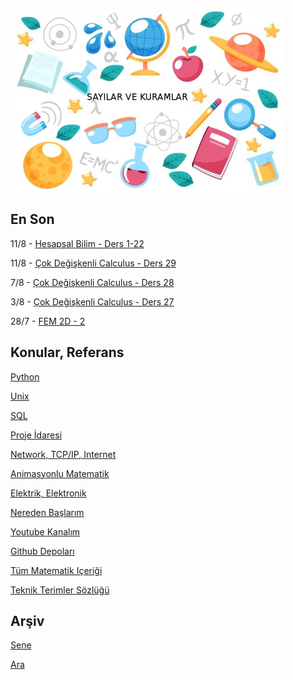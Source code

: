 
![](sk.jpg)

## En Son

11/8 - [Hesapsal Bilim - Ders 1-22](https://burakbayramli.github.io/dersblog/compscieng/compscieng_1_22/ders_1.22.html)

11/8 - [Çok Değişkenli Calculus - Ders 29](https://burakbayramli.github.io/dersblog/calc_multi/calc_multi_29/ders_29.html)

7/8 - [Çok Değişkenli Calculus - Ders 28](https://burakbayramli.github.io/dersblog/calc_multi/calc_multi_28/ders_28.html)

3/8 - [Çok Değişkenli Calculus - Ders 27](https://burakbayramli.github.io/dersblog/calc_multi/calc_multi_27/ders_27.html)

28/7 - [FEM 2D - 2](https://burakbayramli.github.io/dersblog/compscieng/compscieng_1_27/ders_1.27.html)

## Konular, Referans

[Python](2016/01/python-dil-ogrenimi.md)

[Unix](2020/07/unix.md)

[SQL](2012/03/sql.md)

[Proje İdaresi](2020/07/proje-idaresi.md)

[Network, TCP/IP, Internet](2000/10/network.md)

[Animasyonlu Matematik](https://www.youtube.com/channel/UCx64ou5qw0Q9LLkwE8xSNEg)

[Elektrik, Elektronik](2020/08/elektronik.md)

[Nereden Başlarım](2019/01/nereden.md)

[Youtube Kanalım](https://www.youtube.com/channel/UCMAUsgUq5ODy8kMnJlUBUdQ)

[Github Depoları](https://github.com/burakbayramli)

[Tüm Matematik Içeriği](https://burakbayramli.github.io/dersblog/)

[Teknik Terimler Sözlüğü](https://burakbayramli.github.io/dersblog/algs/dict/teknik_terimler_sozlugu.html)

## Arşiv

[Sene](year.md)

[Ara](ara.html)



